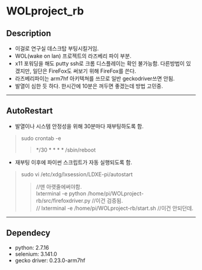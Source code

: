 # WOLproject_rb
## Description
- 이걸로 연구실 데스크탑 부팅시킬거임.
- WOL(wake on lan) 프로젝트의 라즈베리 파이 부분.
- x11 포워딩을 해도 putty ssh로 크롬 디스플레이는 확인 불가능함. 다른방법이 있겠지만, 일단은 FireFox도 써보기 위해 FireFox를 쓴다.
- 라즈베리파이는 arm7hf 아키텍쳐를 쓰므로 일반 geckodriver쓰면 안됨.
- 발열이 심한 듯 하다. 한시간에 10분은 꺼두면 좋겠는데 방법 고민중.
---

## AutoRestart
- 발열이나 시스템 안정성을 위해 30분마다 재부팅하도록 함.
> sudo crontab -e
>> */30 * * * * /sbin/reboot

- 재부팅 이후에 파이썬 스크립트가 자동 실행되도록 함.
> sudo vi /etc/xdg/lxsession/LDXE-pi/autostart
>> //맨 아랫줄에써야함.<br/>
>> lxterminal -e python /home/pi/WOLproject-rb/src/firefoxdriver.py //이건 검증됨.<br/>
>> // lxterminal -e /home/pi/WOLproject-rb/start.sh //이건 안되던데.<br/>
---
## Dependecy
- python: 2.7.16
- selenium: 3.141.0
- gecko driver: 0.23.0-arm7hf